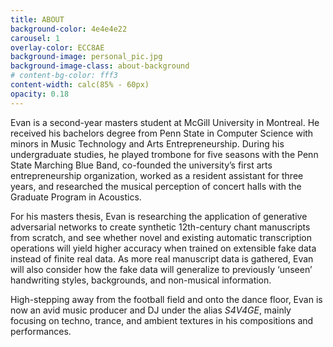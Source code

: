 ```yaml
---
title: ABOUT
background-color: 4e4e4e22
carousel: 1
overlay-color: ECC8AE
background-image: personal_pic.jpg
background-image-class: about-background
# content-bg-color: fff3
content-width: calc(85% - 60px)
opacity: 0.18
---
```


Evan is a second-year masters student at McGill University in Montreal. He received his bachelors degree from Penn State in Computer Science with minors in Music Technology and Arts Entrepreneurship. During his undergraduate studies, he played trombone for five seasons with the Penn State Marching Blue Band, co-founded the university’s first arts entrepreneurship organization, worked as a resident assistant for three years, and researched the musical perception of concert halls with the Graduate Program in Acoustics.

For his masters thesis, Evan is researching the application of generative adversarial networks to create synthetic 12th-century chant manuscripts from scratch, and see whether novel and existing automatic transcription operations will yield higher accuracy when trained on extensible fake data instead of finite real data. As more real manuscript data is gathered, Evan will also consider how the fake data will generalize to previously ‘unseen’ handwriting styles, backgrounds, and non-musical information.

High-stepping away from the football field and onto the dance floor, Evan is now an avid music producer and DJ under the alias *S4V4GE*, mainly focusing on techno, trance, and ambient textures in his compositions and performances.

